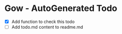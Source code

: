 # Gow - AutoGenerated Todo 


- [x] Add function to check this todo
- [ ] Add todo.md content to readme.md